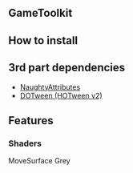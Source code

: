 ## GameToolkit

## How to install

## 3rd part dependencies
* [NaughtyAttributes](https://assetstore.unity.com/packages/tools/utilities/naughtyattributes-129996#publisher)
* [DOTween (HOTween v2)](https://assetstore.unity.com/packages/tools/animation/dotween-hotween-v2-27676#publisher)
## Features
### Shaders
MoveSurface
Grey
